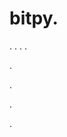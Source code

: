 # bitpy.
.
.
.
.












.






















































.
























.














.
